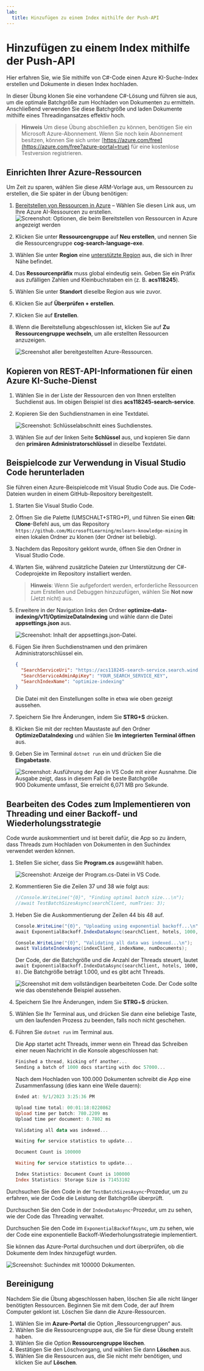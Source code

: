 ```yaml
---
lab:
  title: Hinzufügen zu einem Index mithilfe der Push-API
---
```


# Hinzufügen zu einem Index mithilfe der Push-API

Hier erfahren Sie, wie Sie mithilfe von C#-Code einen Azure KI-Suche-Index erstellen und Dokumente in diesen Index hochladen.

In dieser Übung klonen Sie eine vorhandene C#-Lösung und führen sie aus, um die optimale Batchgröße zum Hochladen von Dokumenten zu ermitteln. Anschließend verwenden Sie diese Batchgröße und laden Dokumente mithilfe eines Threadingansatzes effektiv hoch.

> **Hinweis** Um diese Übung abschließen zu können, benötigen Sie ein Microsoft Azure-Abonnement. Wenn Sie noch kein Abonnement besitzen, können Sie sich unter [https://azure.com/free](https://azure.com/free?azure-portal=true) für eine kostenlose Testversion registrieren.

## Einrichten Ihrer Azure-Ressourcen

Um Zeit zu sparen, wählen Sie diese ARM-Vorlage aus, um Ressourcen zu erstellen, die Sie später in der Übung benötigen:

1. [Bereitstellen von Ressourcen in Azure](https://portal.azure.com/#create/Microsoft.Template/uri/https%3A%2F%2Fraw.githubusercontent.com%2FMicrosoftLearning%2Fmslearn-knowledge-mining%2Fmain%2FLabfiles%2F07-exercise-add-to-index-use-push-api%20lab-files%2Fazuredeploy.json) – Wählen Sie diesen Link aus, um Ihre Azure AI-Ressourcen zu erstellen.
    ![Screenshot: Optionen, die beim Bereitstellen von Ressourcen in Azure angezeigt werden](../media/07-media/deploy-azure-resources.png)
1. Klicken Sie unter **Ressourcengruppe** auf **Neu erstellen**, und nennen Sie die Ressourcengruppe **cog-search-language-exe**.
1. Wählen Sie unter **Region** eine [unterstützte Region](/azure/ai-services/language-service/custom-text-classification/service-limits#regional-availability) aus, die sich in Ihrer Nähe befindet.
1. Das **Ressourcenpräfix** muss global eindeutig sein. Geben Sie ein Präfix aus zufälligen Zahlen und Kleinbuchstaben ein (z. B. **acs118245**).
1. Wählen Sie unter **Standort** dieselbe Region aus wie zuvor.
1. Klicken Sie auf **Überprüfen + erstellen**.
1. Klicken Sie auf **Erstellen**.
1. Wenn die Bereitstellung abgeschlossen ist, klicken Sie auf **Zu Ressourcengruppe wechseln**, um alle erstellten Ressourcen anzuzeigen.

    ![Screenshot aller bereitgestellten Azure-Ressourcen.](../media/07-media/azure-resources-created.png)

## Kopieren von REST-API-Informationen für einen Azure KI-Suche-Dienst

1. Wählen Sie in der Liste der Ressourcen den von Ihnen erstellten Suchdienst aus. Im obigen Beispiel ist dies **acs118245-search-service**.
1. Kopieren Sie den Suchdienstnamen in eine Textdatei.

    ![Screenshot: Schlüsselabschnitt eines Suchdienstes.](../media/07-media/search-api-keys-exercise-version.png)
1. Wählen Sie auf der linken Seite **Schlüssel** aus, und kopieren Sie dann den **primären Administratorschlüssel** in dieselbe Textdatei.

## Beispielcode zur Verwendung in Visual Studio Code herunterladen

Sie führen einen Azure-Beispielcode mit Visual Studio Code aus. Die Code-Dateien wurden in einem GitHub-Repository bereitgestellt.

1. Starten Sie Visual Studio Code.
1. Öffnen Sie die Palette (UMSCHALT+STRG+P), und führen Sie einen **Git: Clone**-Befehl aus, um das Repository `https://github.com/MicrosoftLearning/mslearn-knowledge-mining` in einen lokalen Ordner zu klonen (der Ordner ist beliebig).
1. Nachdem das Repository geklont wurde, öffnen Sie den Ordner in Visual Studio Code.
1. Warten Sie, während zusätzliche Dateien zur Unterstützung der C#-Codeprojekte im Repository installiert werden.

    > **Hinweis**: Wenn Sie aufgefordert werden, erforderliche Ressourcen zum Erstellen und Debuggen hinzuzufügen, wählen Sie **Not now** (Jetzt nicht) aus.

1. Erweitere in der Navigation links den Ordner **optimize-data-indexing/v11/OptimizeDataIndexing** und wähle dann die Datei **appsettings.json** aus.

    ![Screenshot: Inhalt der appsettings.json-Datei.](../media/07-media/update-app-settings.png)
1. Fügen Sie ihren Suchdienstnamen und den primären Administratorschlüssel ein.

    ```json
    {
      "SearchServiceUri": "https://acs118245-search-service.search.windows.net",
      "SearchServiceAdminApiKey": "YOUR_SEARCH_SERVICE_KEY",
      "SearchIndexName": "optimize-indexing"
    }
    ```

    Die Datei mit den Einstellungen sollte in etwa wie oben gezeigt aussehen.
1. Speichern Sie Ihre Änderungen, indem Sie **STRG+S** drücken.
1. Klicken Sie mit der rechten Maustaste auf den Ordner **OptimizeDataIndexing** und wählen Sie **Im integrierten Terminal öffnen** aus.
1. Geben Sie im Terminal `dotnet run` ein und drücken Sie die **Eingabetaste**.

    ![Screenshot: Ausführung der App in VS Code mit einer Ausnahme.](../media/07-media/debug-application.png)
Die Ausgabe zeigt, dass in diesem Fall die beste Batchgröße 900 Dokumente umfasst, Sie erreicht 6,071 MB pro Sekunde.

## Bearbeiten des Codes zum Implementieren von Threading und einer Backoff- und Wiederholungsstrategie

Code wurde auskommentiert und ist bereit dafür, die App so zu ändern, dass Threads zum Hochladen von Dokumenten in den Suchindex verwendet werden können.

1. Stellen Sie sicher, dass Sie **Program.cs** ausgewählt haben.

    ![Screenshot: Anzeige der Program.cs-Datei in VS Code.](../media/07-media/edit-program-code.png)
1. Kommentieren Sie die Zeilen 37 und 38 wie folgt aus:

    ```csharp
    //Console.WriteLine("{0}", "Finding optimal batch size...\n");
    //await TestBatchSizesAsync(searchClient, numTries: 3);
    ```

1. Heben Sie die Auskommentierung der Zeilen 44 bis 48 auf.

    ```csharp
    Console.WriteLine("{0}", "Uploading using exponential backoff...\n");
    await ExponentialBackoff.IndexDataAsync(searchClient, hotels, 1000, 8);

    Console.WriteLine("{0}", "Validating all data was indexed...\n");
    await ValidateIndexAsync(indexClient, indexName, numDocuments);
    ```

    Der Code, der die Batchgröße und die Anzahl der Threads steuert, lautet `await ExponentialBackoff.IndexDataAsync(searchClient, hotels, 1000, 8)`. Die Batchgröße beträgt 1.000, und es gibt acht Threads.

    ![Screenshot mit dem vollständigen bearbeiteten Code.](../media/07-media/thread-code-ready.png)
    Der Code sollte wie das obenstehende Beispiel aussehen.

1. Speichern Sie Ihre Änderungen, indem Sie **STRG**+**S** drücken.
1. Wählen Sie Ihr Terminal aus, und drücken Sie dann eine beliebige Taste, um den laufenden Prozess zu beenden, falls noch nicht geschehen.
1. Führen Sie `dotnet run` im Terminal aus.

    Die App startet acht Threads, immer wenn ein Thread das Schreiben einer neuen Nachricht in die Konsole abgeschlossen hat:

    ```powershell
    Finished a thread, kicking off another...
    Sending a batch of 1000 docs starting with doc 57000...
    ```

    Nach dem Hochladen von 100.000 Dokumenten schreibt die App eine Zusammenfassung (dies kann eine Weile dauern):

    ```powershell
    Ended at: 9/1/2023 3:25:36 PM
    
    Upload time total: 00:01:18:0220862
    Upload time per batch: 780.2209 ms
    Upload time per document: 0.7802 ms
    
    Validating all data was indexed...
    
    Waiting for service statistics to update...
    
    Document Count is 100000
    
    Waiting for service statistics to update...
    
    Index Statistics: Document Count is 100000
    Index Statistics: Storage Size is 71453102
    
    ``````

Durchsuchen Sie den Code in der `TestBatchSizesAsync`-Prozedur, um zu erfahren, wie der Code die Leistung der Batchgröße überprüft.

Durchsuchen Sie den Code in der `IndexDataAsync`-Prozedur, um zu sehen, wie der Code das Threading verwaltet.

Durchsuchen Sie den Code im `ExponentialBackoffAsync`, um zu sehen, wie der Code eine exponentielle Backoff-Wiederholungsstrategie implementiert.

Sie können das Azure-Portal durchsuchen und dort überprüfen, ob die Dokumente dem Index hinzugefügt wurden.

![Screenshot: Suchindex mit 100000 Dokumenten.](../media/07-media/check-search-service-index.png)

## Bereinigung

Nachdem Sie die Übung abgeschlossen haben, löschen Sie alle nicht länger benötigten Ressourcen. Beginnen Sie mit dem Code, der auf Ihrem Computer geklont ist. Löschen Sie dann die Azure-Ressourcen.

1. Wählen Sie im **Azure-Portal** die Option „Ressourcengruppen“ aus.
1. Wählen Sie die Ressourcengruppe aus, die Sie für diese Übung erstellt haben.
1. Wählen Sie die Option **Ressourcengruppe löschen**. 
1. Bestätigen Sie den Löschvorgang, und wählen Sie dann **Löschen** aus.
1. Wählen Sie die Ressourcen aus, die Sie nicht mehr benötigen, und klicken Sie auf **Löschen**.
